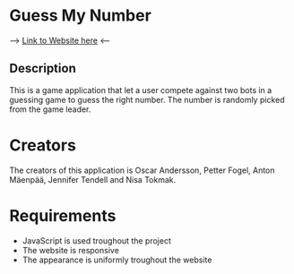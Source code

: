 # Guess My Number

--> [Link to Website here](https://antonmaenpaa.github.io/quiz-app/login.html) <--

## Description 

This is a game application that let a user compete against two bots in a guessing game to guess the right number. The number is randomly picked from the game leader. 

# Creators

The creators of this application is Oscar Andersson, Petter Fogel, Anton Mäenpää, Jennifer Tendell and Nisa Tokmak. 

# Requirements 

* JavaScript is used troughout the project
* The website is responsive
* The appearance is uniformly troughout the website



